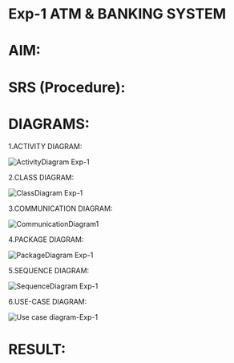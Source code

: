 # Exp-1 ATM & BANKING SYSTEM

# AIM:

# SRS (Procedure):

# DIAGRAMS:
1.ACTIVITY DIAGRAM:


![ActivityDiagram Exp-1](https://github.com/user-attachments/assets/e7672d61-7ba8-4c83-9dc7-4f8414536ead)


2.CLASS DIAGRAM:


![ClassDiagram Exp-1](https://github.com/user-attachments/assets/1a27281c-e4e4-40d2-9d81-fb61a929ec41)

3.COMMUNICATION DIAGRAM:


![CommunicationDiagram1](https://github.com/user-attachments/assets/d3f63752-c691-4c58-b89c-92d48ca01aad)

4.PACKAGE DIAGRAM:


![PackageDiagram Exp-1](https://github.com/user-attachments/assets/100774c2-e385-4e75-a6d4-25a4b208f9a9)

5.SEQUENCE DIAGRAM:


![SequenceDiagram Exp-1](https://github.com/user-attachments/assets/6a995445-8c05-43a4-a5bb-933085299a63)

6.USE-CASE DIAGRAM:


![Use case diagram-Exp-1](https://github.com/user-attachments/assets/154d0bbf-4c2e-40b0-b62e-246b3a2491a8)





# RESULT:
